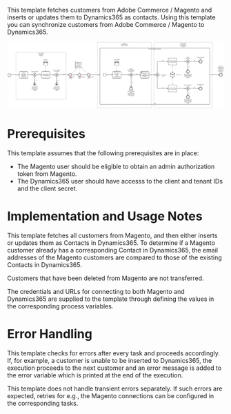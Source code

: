 This template fetches customers from Adobe Commerce / Magento and inserts or updates them to Dynamics365 as contacts.
Using this template you can synchronize customers from Adobe Commerce / Magento to Dynamics365.

![Template](assets/Magento-to-Dynamics365-Customers.svg)

# Prerequisites

This template assumes that the following prerequisites are in place:

- The Magento user should be eligible to obtain an admin authorization token from Magento.
- The Dynamics365 user should have accesss to the client and tenant IDs and the client secret.

# Implementation and Usage Notes

This template fetches all customers from Magento, and then either inserts or updates them as Contacts in Dynamics365. To determine if a Magento customer already has a corresponding Contact in Dynamics365, the email addresses of the Magento customers are compared to those of the existing Contacts in Dynamics365.

Customers that have been deleted from Magento are not transferred.

The credentials and URLs for connecting to both Magento and Dynamics365 are supplied to the template through defining the values in the corresponding process variables.

# Error Handling

This template checks for errors after every task and proceeds accordingly. If, for example, a customer is unable to be inserted to Dynamics365, the execution proceeds to the next customer and an error message is added to the error variable which is printed at the end of the execution.

This template does not handle transient errors separately. If such errors are expected, retries for e.g., the Magento connections can be configured in the corresponding tasks.
